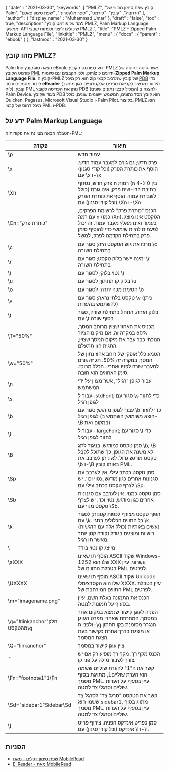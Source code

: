 {
  "date" : "2021-03-30",
  "keywords" :[ "PMLZ", "קובץ שפת סימון מכווץ של Palm", "הרחבה", "קובץ", "פורמט", "ספר אלקטרוני", "שפת סימון פאלם" ],
  "author" : {
    "display_name" : "Muhammad Umar"
},
  "draft" : "false",
  "toc" : true,
  "description":"למד על פורמט קובץ PMLZ, Palm Markup Language וממשקי API שיכולים ליצור ולפתוח קובצי PMLZ.",
  "title" :"PMLZ - Zipped Palm Markup Language File",
  "linktitle" : "PMLZ",
  "menu" : {
    "docs" : {
      "parent" : "ebook"
}
},
  "lastmod" : "2021-03-30"
}

## מהו קובץ PMLZ?

Palm Inc הציגה סוג קובץ eBook; ידוע כפורמט הקובץ PMLZ אשר גרסה דחוסה של פורמט הקובץ [PML](/he/ebook/pml/) ולכן הקבצים עם סיומות .pmlz ידועים כ-**Zipped Palm Markup Language File**. קובץ ה-PMLZ הוא רק מיכל zip של קובץ שמרכיב קבצי [PDB](/he/programming/pdb/) כדי ליצור מסמכים עבור **eReader** (הידוע כמכשיר לקריאת ספרים אלקטרוניים כגון מחשב לוח). קובץ PML נותן את הפריסה לקובץ PDB (המכיל קבצי נתונים שונים) להצגה ב-Palm Device. בעוד שקובץ PDB הוא קובץ מסד נתונים, המשמש יישומים שונים, כולל Quicken, Pegasus, Microsoft Visual Studio ו-Palm Pilot. בקיצור, PMLZ הוא מיכל דחוס של קבצי PML ו-PDB.


## ידע על Palm Markup Language
הטבלה הבאה מציינת את פקודות ה-PML:

|פקודה|תיאור|
---|---|
| \p | עמוד חדש |
| \x | פרק חדש; גם גורם למעבר עמוד חדש. הוסף את כותרת הפרק (וכל קודי סגנון) עם \x ו-\x |
| \Xn | פרק חדש, נסחף n רמות (n בין 0 ל-4 כולל) בתיבת הדו-שיח פרק; אינו גורם לשבירת עמוד. הוסף את כותרת הפרק (וכל קודי סגנון) עם \Xn ו-\Xn |
| \Cn="כותרת פרק" | הכנס "כותרת פרק" לרשימת הפרקים, עם רמה n (כמו \Xn). הטקסט אינו מוצג בעמוד ואינו מאלץ מעבר עמוד. זה יכול לפעמים להיות שימושי כדי להוסיף סימן פרק בתחילת הקדמה לפרק, למשל. |
| \c | מרכז את גוש הטקסט הזה; סגור עם \c בתחילת השורה |
| \r | ימינה יישר בלוק טקסט; סגור עם \r בתחילת השורה |
| \i | נטוי בלוק; לסגור עם \i |
| \u | בלוק קו תחתון; לסגור עם \u |
| \o | חסימת מכה יתרה; לסגור עם \o |
| \v | טקסט בלתי נראה; סגור עם \v (ניתן להשתמש בהערות) |
| \t | בלוק הזחה. התחל בתחילת שורה, סגור עם \t בסוף שורה |
| \T="50%" | מכניס את האחוז שצוין מרוחב המסך, 50% במקרה זה. אם מיקום הציור הנוכחי כבר עבר את מיקום המסך שצוין, התגית הזו תתעלם. |
| \w="50%" | הטמע כלל אופקי של רוחב אחוז נתון של המסך, במקרה זה 50%. תג זה גורם למעבר שורה לפניו ואחריו. הכלל מרוכז. סימן האחוזים הוא חובה. |
| \n | עבור לגופן "רגיל", אשר מצוין על ידי המשתמש |
| \s | עבור ל-stdFont; סגור עם \s כדי לחזור לגופן רגיל |
| \b | עבור לגופן מודגש; סגור עם \b כדי לחזור לגופן רגיל (הוצא משימוש; השתמש ב-\B במקום זאת) |
| \l | עבור ל- largeFont; סגור עם \l כדי לחזור לגופן רגיל |
| \B | סמן טקסט כמודגש. בניגוד לתג \b, \B לא משנה את הגופן, כך שתוכל לקבל טקסט מודגש גדול. לא ניתן לערבב את \b ו-\B באותו קובץ PML. |
| \Sp | סמן טקסט ככתב עילי. אין לערבב עם סגנונות אחרים כגון מודגש, נטוי וכו'. יש לצרף טקסט בכתב עילי עם \Sp. |
| \Sb | סמן טקסט כמנוי. אין לערבב עם סגנונות אחרים כגון מודגש, נטוי וכו'. יש לצרף טקסט מנוי עם \Sb. |
| \k | הפוך טקסט מצורף לכפות קטנות; לסגור עם \k. כל התווים הכלולים בתגי \k (כולל אלה עם הדגשות) נעשים באותיות רישיות ומוצגים בגודל נקודה קטן יותר מאשר תו רגיל. |
| \\ | מייצג קו נטוי בודד |
| \aXXX | הוסף תו שאינו ASCII שקוד Windows-1252 שלו הוא XXX עשרוני. עיין בטבלת התווים של PML לפרטים. |
| \UXXXX | הוסף תו שאינו ASCII שקוד Unicode שלו הוא הקסדצימלי XXXX. עיין בטבלת התווים המורחבת של PML לפרטים. |
| \m="imagename.png" | הכנס את התמונה בעלת השם. עיין בסעיף על תמונות למטה. |
| \q="#linkanchor"חלק מהטקסט\q | הפניה לעוגן קישור שנמצא במקום אחר במסמך. המחרוזת שאחרי מפרט העוגן ולפני ה-\q הנגרר מסומנת בקו תחתון או מוצגת בדרך אחרת כקישור בעת הצגת המסמך. |
| \Q="linkanchor" | ציין עוגן קישור במסמך. |
| \- | הכנס מקף רך. מקף רך מופיע רק אם יש צורך לשבור מילה על פני קו. |
| \Fn="footnote1"1\Fn | קשר את ה"1" להערת שוליים ששמה הוא הערת שוליים1, מתויגת בסוף מסמך PML. עיין בסעיף על הערות שוליים וסרגלי צד למטה. |
| \Sd="sidebar1"Sidebar\Sd | קשר את הטקסט "סרגל צד" לסרגל צד ששמו הוא sidebar1, מתויג בסוף מסמך PML. עיין בסעיף על הערות שוליים וסרגלי צד למטה. |
| \I | סמן כפריט אינדקס הפניה. צירוף פריט אינדקס (וכל קודי סגנון) עם \I ו-\I.|


## הפניות

* [שפת סימון דקלים - מאת MobileRead](https://wiki.mobileread.com/wiki/EReader)
* [E-Reader - מאת MobileRead](https://en.wikipedia.org/wiki/E-reader)

